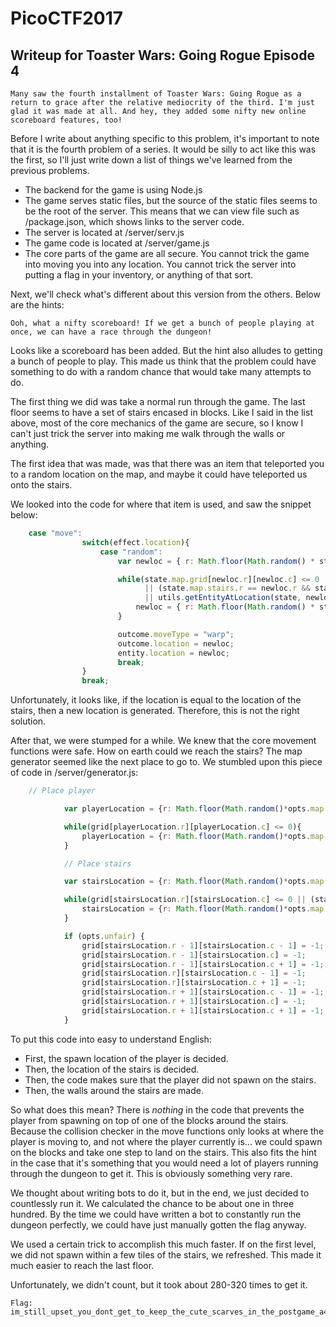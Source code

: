 # PicoCTF2017  
## Writeup for Toaster Wars: Going Rogue Episode 4  

    Many saw the fourth installment of Toaster Wars: Going Rogue as a return to grace after the relative mediocrity of the third. I'm just glad it was made at all. And hey, they added some nifty new online scoreboard features, too!

Before I write about anything specific to this problem, it's important to note that it is the fourth problem of a series. It would be silly to act like this was the first, so I'll just write down a list of things we've learned from the previous problems.  

* The backend for the game is using Node.js
* The game serves static files, but the source of the static files seems to be the root of the server. This means that we can view file such as /package.json, which shows links to the server code.
* The server is located at /server/serv.js
* The game code is located at /server/game.js
* The core parts of the game are all secure. You cannot trick the game into moving you into any location. You cannot trick the server into putting a flag in your inventory, or anything of that sort.  

Next, we'll check what's different about this version from the others. Below are the hints:  

    Ooh, what a nifty scoreboard! If we get a bunch of people playing at once, we can have a race through the dungeon!
    
Looks like a scoreboard has been added. But the hint also alludes to getting a bunch of people to play. This made us think that the problem could have something to do with a random chance that would take many attempts to do.  

The first thing we did was take a normal run through the game. The last floor seems to have a set of stairs encased in blocks. Like I said in the list above, most of the core mechanics of the game are secure, so I know I can't just trick the server into making me walk through the walls or anything.  

The first idea that was made, was that there was an item that teleported you to a random location on the map, and maybe it could have teleported us onto the stairs.  

We looked into the code for where that item is used, and saw the snippet below:  

```JavaScript
    case "move":
                switch(effect.location){
                    case "random":
                        var newloc = { r: Math.floor(Math.random() * state.map.height), c: Math.floor(Math.random() * state.map.width) };

                        while(state.map.grid[newloc.r][newloc.c] <= 0
                              || (state.map.stairs.r == newloc.r && state.map.stairs.c == newloc.c)
                              || utils.getEntityAtLocation(state, newloc.r, newloc.c) != null){
                            newloc = { r: Math.floor(Math.random() * state.map.height), c: Math.floor(Math.random() * state.map.width) };
                        }

                        outcome.moveType = "warp";
                        outcome.location = newloc;
                        entity.location = newloc;
                        break;
                }
                break;
```
        
Unfortunately, it looks like, if the location is equal to the location of the stairs, then a new location is generated. Therefore, this is not the right solution.  

After that, we were stumped for a while. We knew that the core movement functions were safe. How on earth could we reach the stairs? The map generator seemed like the next place to go to. We stumbled upon this piece of code in /server/generator.js:  

```JavaScript
    // Place player

            var playerLocation = {r: Math.floor(Math.random()*opts.map.height), c: Math.floor(Math.random()*opts.map.width)};

            while(grid[playerLocation.r][playerLocation.c] <= 0){
                playerLocation = {r: Math.floor(Math.random()*opts.map.height), c: Math.floor(Math.random()*opts.map.width)};
            }

            // Place stairs

            var stairsLocation = {r: Math.floor(Math.random()*opts.map.height), c: Math.floor(Math.random()*opts.map.width)};

            while(grid[stairsLocation.r][stairsLocation.c] <= 0 || (stairsLocation.r == playerLocation.r && stairsLocation.c == playerLocation.c)){
                stairsLocation = {r: Math.floor(Math.random()*opts.map.height), c: Math.floor(Math.random()*opts.map.width)};
            }

            if (opts.unfair) {
                grid[stairsLocation.r - 1][stairsLocation.c - 1] = -1;
                grid[stairsLocation.r - 1][stairsLocation.c] = -1;
                grid[stairsLocation.r - 1][stairsLocation.c + 1] = -1;
                grid[stairsLocation.r][stairsLocation.c - 1] = -1;
                grid[stairsLocation.r][stairsLocation.c + 1] = -1;
                grid[stairsLocation.r + 1][stairsLocation.c - 1] = -1;
                grid[stairsLocation.r + 1][stairsLocation.c] = -1;
                grid[stairsLocation.r + 1][stairsLocation.c + 1] = -1;
            }
```

To put this code into easy to understand English:  

* First, the spawn location of the player is decided.
* Then, the location of the stairs is decided.
* Then, the code makes sure that the player did not spawn on the stairs.
* Then, the walls around the stairs are made.

So what does this mean? There is *nothing* in the code that prevents the player from spawning on top of one of the blocks around the stairs. Because the collision checker in the move functions only looks at where the player is moving to, and not where the player currently is... we could spawn on the blocks and take one step to land on the stairs. This also fits the hint in the case that it's something that you would need a lot of players running through the dungeon to get it. This is obviously something very rare.  

We thought about writing bots to do it, but in the end, we just decided to countlessly run it. We calculated the chance to be about one in three hundred. By the time we could have written a bot to constantly run the dungeon perfectly, we could have just manually gotten the flag anyway.  

We used a certain trick to accomplish this much faster. If on the first level, we did not spawn within a few tiles of the stairs, we refreshed. This made it much easier to reach the last floor.  

Unfortunately, we didn't count, but it took about 280-320 times to get it.

```
Flag: im_still_upset_you_dont_get_to_keep_the_cute_scarves_in_the_postgame_a44703668b068b3fa9a7a83a8f466ace
```
